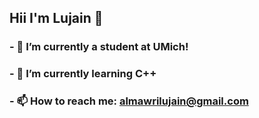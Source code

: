## Hii I'm Lujain 👋
### - 🔭 I’m currently a student at UMich!
### - 🌱 I’m currently learning C++
### - 📫 How to reach me: [almawrilujain@gmail.com](mailto:almawrilujain@gmail.com)

<!--
**lujain06/lujain06** is a ✨ _special_ ✨ repository because its `README.md` (this file) appears on your GitHub profile.

Here are some ideas to get you started:

- 🔭 I’m currently working on ...
- 🌱 I’m currently learning ...
- 👯 I’m looking to collaborate on ...
- 🤔 I’m looking for help with ...
- 💬 Ask me about ...
- 📫 How to reach me: ...
- 😄 Pronouns: ...
- ⚡ Fun fact: ...
-->

